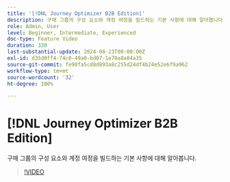 ```yaml
---
title: '[!DNL Journey Optimizer B2B Edition]'
description: 구매 그룹의 구성 요소와 계정 여정을 빌드하는 기본 사항에 대해 알아봅니다.
role: Admin, User
level: Beginner, Intermediate, Experienced
doc-type: Feature Video
duration: 330
last-substantial-update: 2024-08-23T00:00:00Z
exl-id: d35d0ff4-74c0-49a0-bd07-1e70a8a84a35
source-git-commit: fe90fa5cd8d893a8c255d24df4b24e52e6f9a962
workflow-type: tm+mt
source-wordcount: '32'
ht-degree: 100%

---
```


# [!DNL Journey Optimizer B2B Edition]

구매 그룹의 구성 요소와 계정 여정을 빌드하는 기본 사항에 대해 알아봅니다.

>[!VIDEO](https://video.tv.adobe.com/v/3432054/?learn=on)
